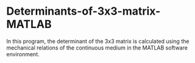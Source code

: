 # Determinants-of-3x3-matrix-MATLAB
In this program, the determinant of the 3x3 matrix is calculated using the mechanical relations of the continuous medium in the MATLAB software environment.
